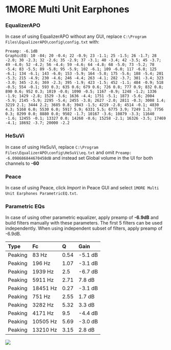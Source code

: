 # 1MORE Multi Unit Earphones

### EqualizerAPO
In case of using EqualizerAPO without any GUI, replace `C:\Program Files\EqualizerAPO\config\config.txt`
with:
```
Preamp: -6.1dB
GraphicEQ: 10 -84; 20 -0.4; 22 -0.9; 23 -1.1; 25 -1.5; 26 -1.7; 28 -2.0; 30 -2.3; 32 -2.6; 35 -2.9; 37 -3.1; 40 -3.4; 42 -3.5; 45 -3.7; 49 -4.0; 52 -4.2; 56 -4.4; 59 -4.6; 64 -4.8; 68 -5.0; 73 -5.2; 78 -5.4; 83 -5.5; 89 -5.8; 95 -5.9; 102 -6.1; 109 -6.0; 117 -6.0; 125 -6.1; 134 -6.1; 143 -6.0; 153 -5.9; 164 -5.8; 175 -5.6; 188 -5.4; 201 -5.3; 215 -4.9; 230 -4.6; 246 -4.4; 263 -4.1; 282 -3.7; 301 -3.4; 323 -3.0; 345 -2.6; 369 -2.3; 395 -1.9; 423 -1.5; 452 -1.1; 484 -0.9; 518 -0.5; 554 -0.1; 593 0.3; 635 0.6; 679 0.6; 726 0.8; 777 0.9; 832 0.8; 890 0.6; 952 0.3; 1019 -0.0; 1090 -0.5; 1167 -0.9; 1248 -1.2; 1336 -1.9; 1429 -2.8; 1529 -3.6; 1636 -4.4; 1751 -5.1; 1873 -5.6; 2004 -5.9; 2145 -5.9; 2295 -5.4; 2455 -3.8; 2627 -2.0; 2811 -0.3; 3008 1.4; 3219 2.1; 3444 2.2; 3685 0.8; 3943 -1.5; 4219 -2.8; 4514 -0.1; 4830 4.3; 5168 6.0; 5530 6.0; 5917 5.9; 6331 5.5; 6775 3.9; 7249 1.3; 7756 0.3; 8299 0.0; 8880 0.0; 9502 -1.7; 10167 -3.6; 10879 -3.3; 11640 -1.6; 12455 -0.1; 13327 0.0; 14260 -0.6; 15258 -2.1; 16326 -3.5; 17469 -4.1; 18692 -3.7; 20000 -2.2
```

### HeSuVi
In case of using HeSuVi, replace `C:\Program Files\EqualizerAPO\config\HeSuVi\eq.txt` and omit `Preamp:
-6.098686844670458dB` and instead set Global volume in the UI for both channels to **-60**

### Peace
In case of using Peace, click *Import* in Peace GUI and select `1MORE Multi Unit Earphones ParametricEQ.txt`.

### Parametric EQs
In case of using other parametric equalizer, apply preamp of **-6.9dB** and build filters manually
with these parameters. The first 5 filters can be used independently.
When using independent subset of filters, apply preamp of -6.9dB.

| Type    | Fc       |    Q | Gain    |
|:--------|:---------|:-----|:--------|
| Peaking | 83 Hz    | 0.54 | -5.1 dB |
| Peaking | 196 Hz   | 1.07 | -3.1 dB |
| Peaking | 1939 Hz  | 2.5  | -6.7 dB |
| Peaking | 5911 Hz  | 2.71 | 7.8 dB  |
| Peaking | 18451 Hz | 0.27 | -3.1 dB |
| Peaking | 751 Hz   | 2.55 | 1.7 dB  |
| Peaking | 3282 Hz  | 5.32 | 3.3 dB  |
| Peaking | 4171 Hz  | 9.5  | -4.4 dB |
| Peaking | 10505 Hz | 5.69 | -3.0 dB |
| Peaking | 13210 Hz | 3.15 | 2.8 dB  |

![](https://raw.githubusercontent.com/jaakkopasanen/AutoEq/master/results/innerfidelity/sbaf-serious/1MORE%20Multi%20Unit%20Earphones/1MORE%20Multi%20Unit%20Earphones.png)